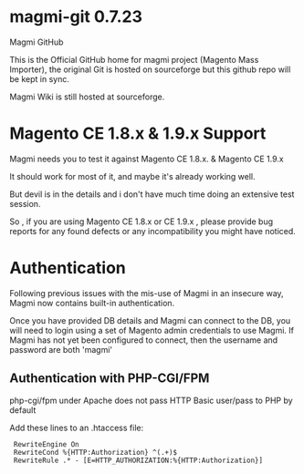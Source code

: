 magmi-git 0.7.23
=========

Magmi GitHub

This is the Official GitHub home for magmi  project (Magento Mass Importer), the original Git is hosted on sourceforge but this github repo will
be kept in sync.


Magmi Wiki is still hosted at sourceforge.

Magento CE 1.8.x  & 1.9.x Support
===================================

Magmi needs you to test it against Magento CE 1.8.x. & Magento CE 1.9.x

It should work for most of it, and maybe it's already working well.

But devil is in the details and i don't have much time doing an extensive test session.

So , if you are using Magento CE 1.8.x or CE 1.9.x , please provide bug reports for any found defects or any incompatibility you might have noticed.

Authentication
==================

Following previous issues with the mis-use of Magmi in an insecure way, Magmi now contains built-in authentication.

Once you have provided DB details and Magmi can connect to the DB, you will need to login using a set of Magento admin credentials to use Magmi. If Magmi has not yet been configured to connect, then the username and password are both 'magmi'

Authentication with PHP-CGI/FPM
-------------------------------

php-cgi/fpm under Apache does not pass HTTP Basic user/pass to PHP by default
     
Add these lines to an .htaccess file:

     RewriteEngine On
     RewriteCond %{HTTP:Authorization} ^(.+)$
     RewriteRule .* - [E=HTTP_AUTHORIZATION:%{HTTP:Authorization}]
